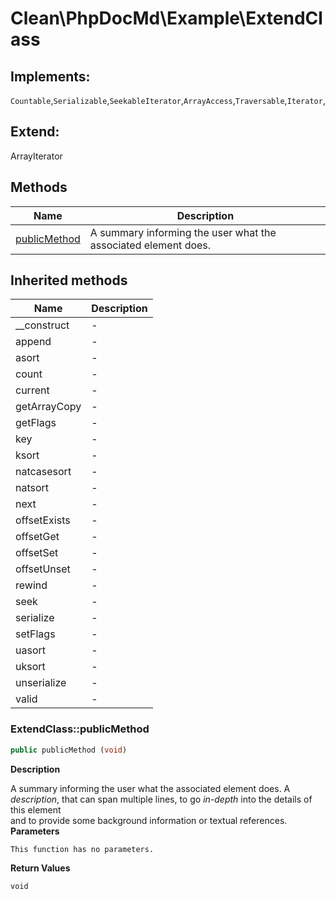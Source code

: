 # Clean\PhpDocMd\Example\ExtendClass


## Implements:
`Countable`,`Serializable`,`SeekableIterator`,`ArrayAccess`,`Traversable`,`Iterator`,

## Extend:

ArrayIterator

## Methods

| Name | Description |
|------|-------------|
|[publicMethod](#extendclasspublicmethod)|A summary informing the user what the associated element does.|

## Inherited methods

| Name | Description |
|------|-------------|
|__construct|-|
|append|-|
|asort|-|
|count|-|
|current|-|
|getArrayCopy|-|
|getFlags|-|
|key|-|
|ksort|-|
|natcasesort|-|
|natsort|-|
|next|-|
|offsetExists|-|
|offsetGet|-|
|offsetSet|-|
|offsetUnset|-|
|rewind|-|
|seek|-|
|serialize|-|
|setFlags|-|
|uasort|-|
|uksort|-|
|unserialize|-|
|valid|-|



### ExtendClass::publicMethod
```php
public publicMethod (void)
```

**Description**

A summary informing the user what the associated element does.
A *description*, that can span multiple lines, to go _in-depth_ into the details of this element  
and to provide some background information or textual references.
**Parameters**

`This function has no parameters.`

**Return Values**

`void`




